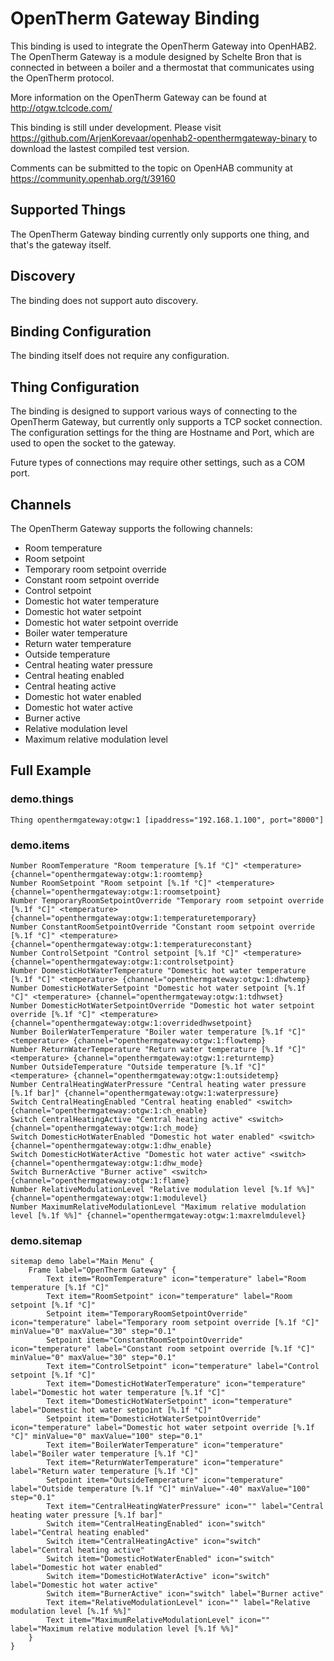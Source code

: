 # OpenTherm Gateway Binding

This binding is used to integrate the OpenTherm Gateway into OpenHAB2. The OpenTherm Gateway is a module designed by Schelte Bron that is connected in between a boiler and a thermostat that communicates using the OpenTherm protocol.

More information on the OpenTherm Gateway can be found at http://otgw.tclcode.com/

This binding is still under development. Please visit https://github.com/ArjenKorevaar/openhab2-openthermgateway-binary to download the lastest compiled test version.

Comments can be submitted to the topic on OpenHAB community at https://community.openhab.org/t/39160

## Supported Things

The OpenTherm Gateway binding currently only supports one thing, and that's the gateway itself.

## Discovery

The binding does not support auto discovery.

## Binding Configuration

The binding itself does not require any configuration.

## Thing Configuration

The binding is designed to support various ways of connecting to the OpenTherm Gateway, but currently only supports a TCP socket connection. The configuration settings for the thing are Hostname and Port, which are used to open the socket to the gateway.

Future types of connections may require other settings, such as a COM port.





## Channels
The OpenTherm Gateway supports the following channels:
- Room temperature
- Room setpoint
- Temporary room setpoint override
- Constant room setpoint override
- Control setpoint
- Domestic hot water temperature
- Domestic hot water setpoint
- Domestic hot water setpoint override
- Boiler water temperature
- Return water temperature
- Outside temperature
- Central heating water pressure
- Central heating enabled
- Central heating active
- Domestic hot water enabled
- Domestic hot water active
- Burner active
- Relative modulation level
- Maximum relative modulation level


## Full Example

### demo.things
```
Thing openthermgateway:otgw:1 [ipaddress="192.168.1.100", port="8000"]
```

### demo.items
```
Number RoomTemperature "Room temperature [%.1f °C]" <temperature> {channel="openthermgateway:otgw:1:roomtemp}
Number RoomSetpoint "Room setpoint [%.1f °C]" <temperature> {channel="openthermgateway:otgw:1:roomsetpoint}
Number TemporaryRoomSetpointOverride "Temporary room setpoint override [%.1f °C]" <temperature> {channel="openthermgateway:otgw:1:temperaturetemporary}
Number ConstantRoomSetpointOverride "Constant room setpoint override [%.1f °C]" <temperature> {channel="openthermgateway:otgw:1:temperatureconstant}
Number ControlSetpoint "Control setpoint [%.1f °C]" <temperature> {channel="openthermgateway:otgw:1:controlsetpoint}
Number DomesticHotWaterTemperature "Domestic hot water temperature [%.1f °C]" <temperature> {channel="openthermgateway:otgw:1:dhwtemp}
Number DomesticHotWaterSetpoint "Domestic hot water setpoint [%.1f °C]" <temperature> {channel="openthermgateway:otgw:1:tdhwset}
Number DomesticHotWaterSetpointOverride "Domestic hot water setpoint override [%.1f °C]" <temperature> {channel="openthermgateway:otgw:1:overridedhwsetpoint}
Number BoilerWaterTemperature "Boiler water temperature [%.1f °C]" <temperature> {channel="openthermgateway:otgw:1:flowtemp}
Number ReturnWaterTemperature "Return water temperature [%.1f °C]" <temperature> {channel="openthermgateway:otgw:1:returntemp}
Number OutsideTemperature "Outside temperature [%.1f °C]" <temperature> {channel="openthermgateway:otgw:1:outsidetemp}
Number CentralHeatingWaterPressure "Central heating water pressure [%.1f bar]" {channel="openthermgateway:otgw:1:waterpressure}
Switch CentralHeatingEnabled "Central heating enabled" <switch> {channel="openthermgateway:otgw:1:ch_enable}
Switch CentralHeatingActive "Central heating active" <switch> {channel="openthermgateway:otgw:1:ch_mode}
Switch DomesticHotWaterEnabled "Domestic hot water enabled" <switch> {channel="openthermgateway:otgw:1:dhw_enable}
Switch DomesticHotWaterActive "Domestic hot water active" <switch> {channel="openthermgateway:otgw:1:dhw_mode}
Switch BurnerActive "Burner active" <switch> {channel="openthermgateway:otgw:1:flame}
Number RelativeModulationLevel "Relative modulation level [%.1f %%]" {channel="openthermgateway:otgw:1:modulevel}
Number MaximumRelativeModulationLevel "Maximum relative modulation level [%.1f %%]" {channel="openthermgateway:otgw:1:maxrelmdulevel}

```

### demo.sitemap
```
sitemap demo label="Main Menu" {
    Frame label="OpenTherm Gateway" {
        Text item="RoomTemperature" icon="temperature" label="Room temperature [%.1f °C]"
        Text item="RoomSetpoint" icon="temperature" label="Room setpoint [%.1f °C]"
        Setpoint item="TemporaryRoomSetpointOverride" icon="temperature" label="Temporary room setpoint override [%.1f °C]" minValue="0" maxValue="30" step="0.1"
        Setpoint item="ConstantRoomSetpointOverride" icon="temperature" label="Constant room setpoint override [%.1f °C]" minValue="0" maxValue="30" step="0.1"
        Text item="ControlSetpoint" icon="temperature" label="Control setpoint [%.1f °C]"
        Text item="DomesticHotWaterTemperature" icon="temperature" label="Domestic hot water temperature [%.1f °C]"
        Text item="DomesticHotWaterSetpoint" icon="temperature" label="Domestic hot water setpoint [%.1f °C]"
        Setpoint item="DomesticHotWaterSetpointOverride" icon="temperature" label="Domestic hot water setpoint override [%.1f °C]" minValue="0" maxValue="100" step="0.1"
        Text item="BoilerWaterTemperature" icon="temperature" label="Boiler water temperature [%.1f °C]"
        Text item="ReturnWaterTemperature" icon="temperature" label="Return water temperature [%.1f °C]"
        Setpoint item="OutsideTemperature" icon="temperature" label="Outside temperature [%.1f °C]" minValue="-40" maxValue="100" step="0.1"
        Text item="CentralHeatingWaterPressure" icon="" label="Central heating water pressure [%.1f bar]"
        Switch item="CentralHeatingEnabled" icon="switch" label="Central heating enabled"
        Switch item="CentralHeatingActive" icon="switch" label="Central heating active"
        Switch item="DomesticHotWaterEnabled" icon="switch" label="Domestic hot water enabled"
        Switch item="DomesticHotWaterActive" icon="switch" label="Domestic hot water active"
        Switch item="BurnerActive" icon="switch" label="Burner active"
        Text item="RelativeModulationLevel" icon="" label="Relative modulation level [%.1f %%]"
        Text item="MaximumRelativeModulationLevel" icon="" label="Maximum relative modulation level [%.1f %%]"
    }
}

```
